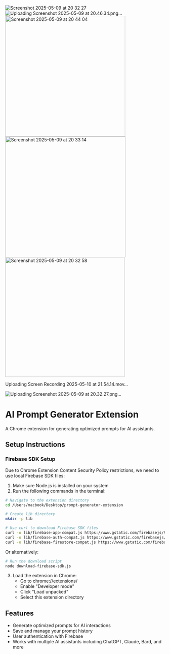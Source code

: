 ![Screenshot 2025-05-09 at 20 32 27](https://github.com/user-attachments/assets/1d7e02bd-a886-4c01-a84f-f8397be9b2b8)
![Uploading Screenshot 2025-05-09 at 20.46.34.png…]()
<img width="379" alt="Screenshot 2025-05-09 at 20 44 04" src="https://github.com/user-attachments/assets/fdaadddf-7635-4c3c-9119-b4f2a4a4a44a" />
<img width="380" alt="Screenshot 2025-05-09 at 20 33 14" src="https://github.com/user-attachments/assets/4e2e7425-3a76-452c-93b0-57beb138bf63" />
<img width="377" alt="Screenshot 2025-05-09 at 20 32 58" src="https://github.com/user-attachments/assets/bed26c52-0d40-44de-bbf4-ef3c7e152a2c" />


Uploading Screen Recording 2025-05-10 at 21.54.14.mov…


![Uploading Screenshot 2025-05-09 at 20.32.27.png…]()



# AI Prompt Generator Extension


A Chrome extension for generating optimized prompts for AI assistants.

## Setup Instructions

### Firebase SDK Setup

Due to Chrome Extension Content Security Policy restrictions, we need to use local Firebase SDK files:

1. Make sure Node.js is installed on your system
2. Run the following commands in the terminal:

```bash
# Navigate to the extension directory
cd /Users/macbook/Desktop/prompt-generator-extension

# Create lib directory
mkdir -p lib

# Use curl to download Firebase SDK files
curl -o lib/firebase-app-compat.js https://www.gstatic.com/firebasejs/9.22.0/firebase-app-compat.js
curl -o lib/firebase-auth-compat.js https://www.gstatic.com/firebasejs/9.22.0/firebase-auth-compat.js
curl -o lib/firebase-firestore-compat.js https://www.gstatic.com/firebasejs/9.22.0/firebase-firestore-compat.js
```

Or alternatively:

```bash
# Run the download script
node download-firebase-sdk.js
```

3. Load the extension in Chrome:
   - Go to chrome://extensions/
   - Enable "Developer mode"
   - Click "Load unpacked"
   - Select this extension directory

## Features

- Generate optimized prompts for AI interactions
- Save and manage your prompt history
- User authentication with Firebase
- Works with multiple AI assistants including ChatGPT, Claude, Bard, and more
